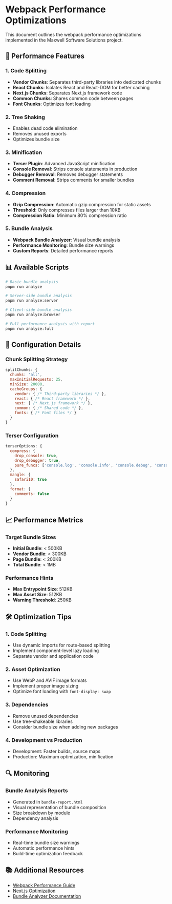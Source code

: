 # Webpack Performance Optimizations

This document outlines the webpack performance optimizations implemented in the Maxwell Software Solutions project.

## 🚀 Performance Features

### 1. Code Splitting
- **Vendor Chunks**: Separates third-party libraries into dedicated chunks
- **React Chunks**: Isolates React and React-DOM for better caching
- **Next.js Chunks**: Separates Next.js framework code
- **Common Chunks**: Shares common code between pages
- **Font Chunks**: Optimizes font loading

### 2. Tree Shaking
- Enables dead code elimination
- Removes unused exports
- Optimizes bundle size

### 3. Minification
- **Terser Plugin**: Advanced JavaScript minification
- **Console Removal**: Strips console statements in production
- **Debugger Removal**: Removes debugger statements
- **Comment Removal**: Strips comments for smaller bundles

### 4. Compression
- **Gzip Compression**: Automatic gzip compression for static assets
- **Threshold**: Only compresses files larger than 10KB
- **Compression Ratio**: Minimum 80% compression ratio

### 5. Bundle Analysis
- **Webpack Bundle Analyzer**: Visual bundle analysis
- **Performance Monitoring**: Bundle size warnings
- **Custom Reports**: Detailed performance reports

## 📊 Available Scripts

```bash
# Basic bundle analysis
pnpm run analyze

# Server-side bundle analysis
pnpm run analyze:server

# Client-side bundle analysis
pnpm run analyze:browser

# Full performance analysis with report
pnpm run analyze:full
```

## 🔧 Configuration Details

### Chunk Splitting Strategy
```javascript
splitChunks: {
  chunks: 'all',
  maxInitialRequests: 25,
  minSize: 20000,
  cacheGroups: {
    vendor: { /* Third-party libraries */ },
    react: { /* React framework */ },
    next: { /* Next.js framework */ },
    common: { /* Shared code */ },
    fonts: { /* Font files */ }
  }
}
```

### Terser Configuration
```javascript
terserOptions: {
  compress: {
    drop_console: true,
    drop_debugger: true,
    pure_funcs: ['console.log', 'console.info', 'console.debug', 'console.warn']
  },
  mangle: {
    safari10: true
  },
  format: {
    comments: false
  }
}
```

## 📈 Performance Metrics

### Target Bundle Sizes
- **Initial Bundle**: < 500KB
- **Vendor Bundle**: < 300KB
- **Page Bundle**: < 200KB
- **Total Bundle**: < 1MB

### Performance Hints
- **Max Entrypoint Size**: 512KB
- **Max Asset Size**: 512KB
- **Warning Threshold**: 250KB

## 🛠️ Optimization Tips

### 1. Code Splitting
- Use dynamic imports for route-based splitting
- Implement component-level lazy loading
- Separate vendor and application code

### 2. Asset Optimization
- Use WebP and AVIF image formats
- Implement proper image sizing
- Optimize font loading with `font-display: swap`

### 3. Dependencies
- Remove unused dependencies
- Use tree-shakeable libraries
- Consider bundle size when adding new packages

### 4. Development vs Production
- Development: Faster builds, source maps
- Production: Maximum optimization, minification

## 🔍 Monitoring

### Bundle Analysis Reports
- Generated in `bundle-report.html`
- Visual representation of bundle composition
- Size breakdown by module
- Dependency analysis

### Performance Monitoring
- Real-time bundle size warnings
- Automatic performance hints
- Build-time optimization feedback

## 📚 Additional Resources

- [Webpack Performance Guide](https://webpack.js.org/guides/build-performance/)
- [Next.js Optimization](https://nextjs.org/docs/advanced-features/measuring-performance)
- [Bundle Analyzer Documentation](https://github.com/webpack-contrib/webpack-bundle-analyzer)
